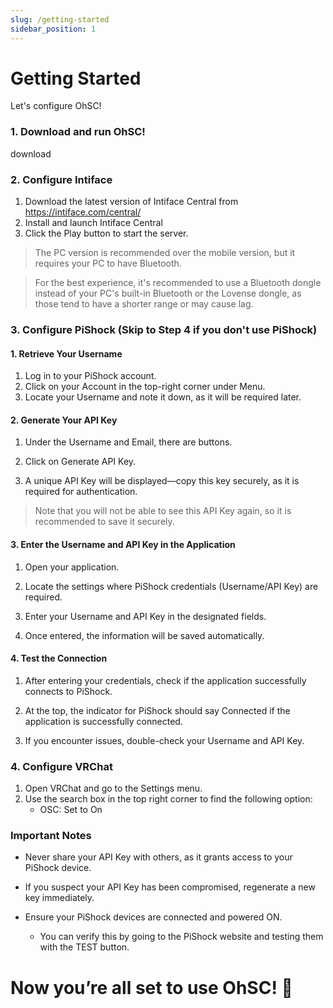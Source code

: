 ```yaml
---
slug: /getting-started
sidebar_position: 1
---
```


# Getting Started

Let's configure OhSC!


### 1. Download and run OhSC!

download


### 2. Configure Intiface

1. Download the latest version of Intiface Central from https://intiface.com/central/
2. Install and launch Intiface Central
3. Click the Play button to start the server.

> The PC version is recommended over the mobile version, but it requires your PC to have Bluetooth.

> For the best experience, it's recommended to use a Bluetooth dongle instead of your PC's built-in Bluetooth or the Lovense dongle, as those tend to have a shorter range or may cause lag.

### 3. Configure PiShock (Skip to Step 4 if you don't use PiShock)

#### 1. Retrieve Your Username

1. Log in to your PiShock account.
2. Click on your Account in the top-right corner under Menu.
3. Locate your Username and note it down, as it will be required later.

#### 2. Generate Your API Key

1. Under the Username and Email, there are buttons.

2. Click on Generate API Key.

3. A unique API Key will be displayed—copy this key securely, as it is required for authentication.

> Note that you will not be able to see this API Key again, so it is recommended to save it securely.

#### 3. Enter the Username and API Key in the Application

1. Open your application.

2. Locate the settings where PiShock credentials (Username/API Key) are required.

3. Enter your Username and API Key in the designated fields.

4. Once entered, the information will be saved automatically.

#### 4. Test the Connection

1. After entering your credentials, check if the application successfully connects to PiShock.

2. At the top, the indicator for PiShock should say Connected if the application is successfully connected.

3. If you encounter issues, double-check your Username and API Key.


### 4. Configure VRChat
1. Open VRChat and go to the Settings menu.
2. Use the search box in the top right corner to find the following option:
    - OSC: Set to On

### Important Notes

- Never share your API Key with others, as it grants access to your PiShock device.

- If you suspect your API Key has been compromised, regenerate a new key immediately.

- Ensure your PiShock devices are connected and powered ON.

  - You can verify this by going to the PiShock website and testing them with the TEST button.

# Now you’re all set to use OhSC! 🎉




